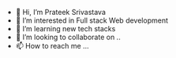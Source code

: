 - 👋 Hi, I’m Prateek Srivastava
- 👀 I’m interested in Full stack Web development
- 🌱 I’m learning new tech stacks
- 💞️ I’m looking to collaborate on ..
- 📫 How to reach me ...

<!---
prateekksrivastava/prateekksrivastava is a ✨ special ✨ repository because its `README.md` (this file) appears on your GitHub profile.
You can click the Preview link to take a look at your changes.
--->
